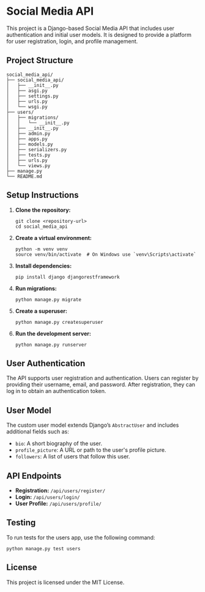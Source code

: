 # Social Media API

This project is a Django-based Social Media API that includes user authentication and initial user models. It is designed to provide a platform for user registration, login, and profile management.

## Project Structure

```
social_media_api/
├── social_media_api/
│   ├── __init__.py
│   ├── asgi.py
│   ├── settings.py
│   ├── urls.py
│   └── wsgi.py
├── users/
│   ├── migrations/
│   │   └── __init__.py
│   ├── __init__.py
│   ├── admin.py
│   ├── apps.py
│   ├── models.py
│   ├── serializers.py
│   ├── tests.py
│   ├── urls.py
│   └── views.py
├── manage.py
└── README.md
```

## Setup Instructions

1. **Clone the repository:**
   ```
   git clone <repository-url>
   cd social_media_api
   ```

2. **Create a virtual environment:**
   ```
   python -m venv venv
   source venv/bin/activate  # On Windows use `venv\Scripts\activate`
   ```

3. **Install dependencies:**
   ```
   pip install django djangorestframework
   ```

4. **Run migrations:**
   ```
   python manage.py migrate
   ```

5. **Create a superuser:**
   ```
   python manage.py createsuperuser
   ```

6. **Run the development server:**
   ```
   python manage.py runserver
   ```

## User Authentication

The API supports user registration and authentication. Users can register by providing their username, email, and password. After registration, they can log in to obtain an authentication token.

## User Model

The custom user model extends Django’s `AbstractUser` and includes additional fields such as:
- `bio`: A short biography of the user.
- `profile_picture`: A URL or path to the user's profile picture.
- `followers`: A list of users that follow this user.

## API Endpoints

- **Registration:** `/api/users/register/`
- **Login:** `/api/users/login/`
- **User Profile:** `/api/users/profile/`

## Testing

To run tests for the users app, use the following command:
```
python manage.py test users
```

## License

This project is licensed under the MIT License.